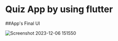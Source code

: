 # Quiz App by using flutter

##App's Final UI

![Screenshot 2023-12-06 151550](https://github.com/OMkrishnagupta/QuizApp/assets/121112264/96d58ffa-4fad-4c1b-951a-042b1c158e9f)
